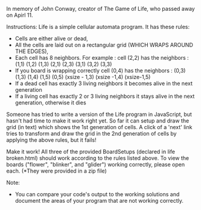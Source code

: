 In memory of John Conway, creator of The Game of Life, who passed away on Apirl 11. 

Instructions:
Life is a simple cellular automata program. It has these rules:
* Cells are either alive or dead,
* All the cells are laid out on a rectangular grid (WHICH WRAPS AROUND THE EDGES),
* Each cell has 8 neighbors. For example : cell (2,2) has the neighbors : (1,1) (1,2) (1,3) (2,1) (2,3) (3,1) (3,2) (3,3)
* If you board is wrapping correctly cell (0,4) has the neighbors : (0,3) (1,3) (1,4) (1,5) (0,5) (xsize - 1,3) (xsize -1,4) (xsize-1,5)
* If a dead cell has exactly 3 living neighbors it becomes alive in the next generation
* If a living cell has exactly 2 or 3 living neighbors it stays alive in the next generation, otherwise it dies

Someone has tried to write a version of the Life program in JavaScript, but hasn't had time to make it work right yet. So far it can setup and draw the grid (in text) which shows the 1st generation of cells. A click of a 'next' link tries to transform and draw the grid in the 2nd generation of cells by applying the above rules, but it fails!

Make it work! All three of the provided BoardSetups (declared in life broken.html) should work according to the rules listed above. To view the boards ("flower", "blinker", and "glider") working correctly, please open each. (*They were provided in a zip file)

Note:
- You can compare your code's output to the working solutions and document the areas of your program that are not working correctly.
